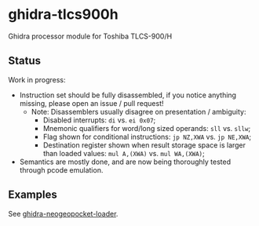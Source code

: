# ghidra-tlcs900h

Ghidra processor module for Toshiba TLCS-900/H

## Status

Work in progress:

* Instruction set should be fully disassembled, if you notice anything missing, please open an issue / pull request!
    * Note: Disassemblers usually disagree on presentation / ambiguity:
        * Disabled interrupts: `di` vs. `ei 0x07`;
        * Mnemonic qualifiers for word/long sized operands: `sll` vs. `sllw`;
        * Flag shown for conditional instructions: `jp NZ,XWA` vs. `jp NE,XWA`;
        * Destination register shown when result storage space is larger than loaded values: `mul A,(XWA)` vs. `mul WA,(XWA)`;
* Semantics are mostly done, and are now being thoroughly tested through pcode emulation.

## Examples

See [ghidra\-neogeopocket\-loader](https://github.com/nevesnunes/ghidra-neogeopocket-loader).

